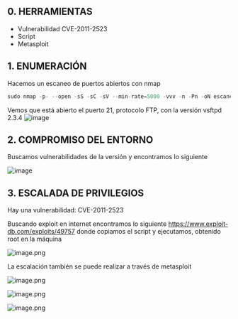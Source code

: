 ## 0. HERRAMIENTAS

- Vulnerabilidad CVE-2011-2523
- Script
- Metasploit

## 1. ENUMERACIÓN

Hacemos un escaneo de puertos abiertos con nmap

```jsx
sudo nmap -p- --open -sS -sC -sV --min-rate=5000 -vvv -n -Pn -oN escaneo 172.17.0.2
```

Vemos que está abierto el puerto 21, protocolo FTP, con la versión vsftpd 2.3.4
![image](https://github.com/user-attachments/assets/3405fedd-0146-4b2c-a1ea-acb034bda4d5)


## 2. COMPROMISO DEL ENTORNO

Buscamos vulnerabilidades de la versión y encontramos lo siguiente 

![image](https://github.com/user-attachments/assets/86ef7553-a9bc-44c5-ace7-38532cf74ff6)


## 3. ESCALADA DE PRIVILEGIOS

Hay una vulnerabilidad: CVE-2011-2523

Buscando exploit en internet encontramos lo siguiente https://www.exploit-db.com/exploits/49757 donde copiamos el script y ejecutamos, obtenido root en la máquina

![image.png](https://prod-files-secure.s3.us-west-2.amazonaws.com/04a726a8-94ce-4d9c-861c-5ef0f50a03ab/3149a61f-e2dd-4279-ac48-d2dca9edc963/image.png)

La escalación también se puede realizar a través de metasploit

![image.png](https://prod-files-secure.s3.us-west-2.amazonaws.com/04a726a8-94ce-4d9c-861c-5ef0f50a03ab/111ef160-529f-43bd-95b2-4264ec03e4e9/image.png)

![image.png](https://prod-files-secure.s3.us-west-2.amazonaws.com/04a726a8-94ce-4d9c-861c-5ef0f50a03ab/5ed7179d-cb73-4f75-8ef7-2672036235b3/image.png)

![image.png](https://prod-files-secure.s3.us-west-2.amazonaws.com/04a726a8-94ce-4d9c-861c-5ef0f50a03ab/18fd46c8-071d-4483-a9b8-94a2a1393327/image.png)
